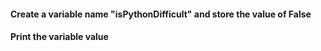 #### Create a variable name "isPythonDifficult" and store the value of False

#### Print the variable value
